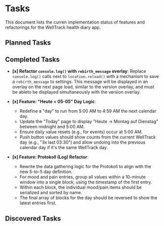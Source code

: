 # Tasks

This document lists the curren implementation status of features and refactorings for the WellTrack health diary app.

## Planned Tasks

## Completed Tasks

- **[x] Refactor `console.log()` with `rebirth_message` overlay**: Replace `console.log()` calls next to `location.reload()` with a mechanism to save a `rebirth_message` to settings. This message will be displayed in an overlay on the next page load, similar to the version overlay, and must be ableto be displayed simultaneously with the version overlay.

- **[x] Feature: "Heute = 05-05" Day Logic**:
    - Redefine a "day" to run from 5:00 AM to 4:59 AM the next calendar day.
    - Update the "Today" page to display "Heute -> Montag auf Dienstag" between midnight and 5:00 AM.
    - Ensure daily value resets (e.g., for events) occur at 5:00 AM.
    - Push button values should show counts from the current WellTrack day (e.g., "3x last 03:30") and allow undoing into the previous calendar day if it's the same WellTrack day.

- **[x] Feature: Protokoll (Log) Refactor**:
    - Rewrite the data gathering logic for the Protokoll to align with the new 5-to-5 day definition.
    - For mood and pain entries, group all values within a 10-minute window into a single block, using the timestamp of the first entry.
    - Within each block, the individual mood/pain items should be serialized and sorted by name.
    - The final array of blocks for the day should be reversed to show the latest entries first.

## Discovered Tasks